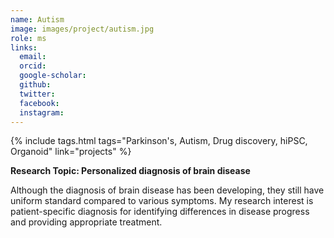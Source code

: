 ```yaml
---
name: Autism
image: images/project/autism.jpg
role: ms
links:
  email:
  orcid:
  google-scholar:
  github:
  twitter:
  facebook:
  instagram: 
---
```


{%
  include tags.html
  tags="Parkinson's, Autism, Drug discovery, hiPSC, Organoid"
  link="projects"
%}

<strong>Research Topic: Personalized diagnosis of brain disease</strong>

Although the diagnosis of brain disease has been developing, they still have uniform standard compared to various symptoms. My research interest is patient-specific diagnosis for identifying differences in disease progress and providing appropriate treatment.
